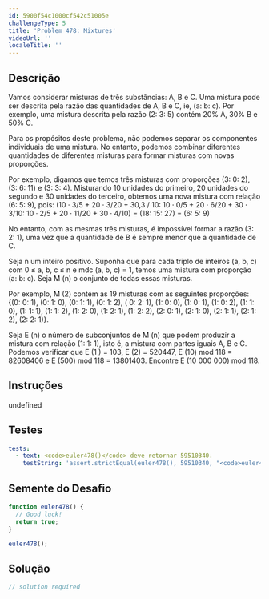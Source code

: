 ```yaml
---
id: 5900f54c1000cf542c51005e
challengeType: 5
title: 'Problem 478: Mixtures'
videoUrl: ''
localeTitle: ''
---
```


## Descrição
<section id="description"> Vamos considerar misturas de três substâncias: A, B e C. Uma mistura pode ser descrita pela razão das quantidades de A, B e C, ie, (a: b: c). Por exemplo, uma mistura descrita pela razão (2: 3: 5) contém 20% A, 30% B e 50% C. <p> Para os propósitos deste problema, não podemos separar os componentes individuais de uma mistura. No entanto, podemos combinar diferentes quantidades de diferentes misturas para formar misturas com novas proporções. </p><p> Por exemplo, digamos que temos três misturas com proporções (3: 0: 2), (3: 6: 11) e (3: 3: 4). Misturando 10 unidades do primeiro, 20 unidades do segundo e 30 unidades do terceiro, obtemos uma nova mistura com relação (6: 5: 9), pois: (10 · 3/5 + 20 · 3/20 + 30,3 / 10: 10 · 0/5 + 20 · 6/20 + 30 · 3/10: 10 · 2/5 + 20 · 11/20 + 30 · 4/10) = (18: 15: 27) = (6: 5: 9) </p><p> No entanto, com as mesmas três misturas, é impossível formar a razão (3: 2: 1), uma vez que a quantidade de B é sempre menor que a quantidade de C. </p><p> Seja n um inteiro positivo. Suponha que para cada triplo de inteiros (a, b, c) com 0 ≤ a, b, c ≤ n e mdc (a, b, c) = 1, temos uma mistura com proporção (a: b: c). Seja M (n) o conjunto de todas essas misturas. </p><p> Por exemplo, M (2) contém as 19 misturas com as seguintes proporções: {(0: 0: 1), (0: ​​1: 0), (0: ​​1: 1), (0: ​​1: 2), ( 0: 2: 1), (1: 0: 0), (1: 0: 1), (1: 0: 2), (1: 1: 0), (1: 1: 1), (1: 1: 2), (1: 2: 0), (1: 2: 1), (1: 2: 2), (2: 0: 1), (2: 1: 0), (2: 1: 1), (2: 1: 2), (2: 2: 1)}. </p><p> Seja E (n) o número de subconjuntos de M (n) que podem produzir a mistura com relação (1: 1: 1), isto é, a mistura com partes iguais A, B e C. Podemos verificar que E (1 ) = 103, E (2) = 520447, E (10) mod 118 = 82608406 e E (500) mod 118 = 13801403. Encontre E (10 000 000) mod 118. </p></section>

## Instruções
undefined

## Testes
<section id='tests'>

```yml
tests:
  - text: <code>euler478()</code> deve retornar 59510340.
    testString: 'assert.strictEqual(euler478(), 59510340, "<code>euler478()</code> should return 59510340.");'

```

</section>

## Semente do Desafio
<section id='challengeSeed'>

<div id='js-seed'>

```js
function euler478() {
  // Good luck!
  return true;
}

euler478();

```

</div>



</section>

## Solução
<section id='solution'>

```js
// solution required
```
</section>
